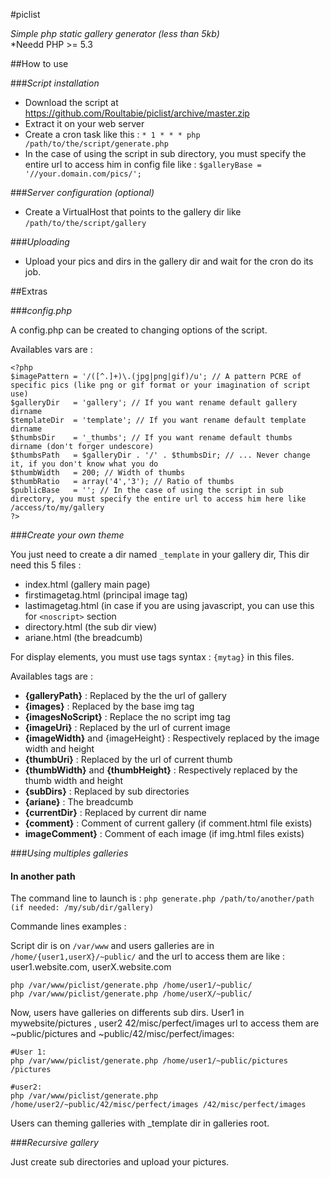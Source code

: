 #piclist

*Simple php static gallery generator (less than 5kb)*  
*Needd PHP >= 5.3

##How to use

###_Script installation_

- Download the script at https://github.com/Roultabie/piclist/archive/master.zip
- Extract it on your web server
- Create a cron task like this : ```* 1 * * * php /path/to/the/script/generate.php```
- In the case of using the script in sub directory, you must specify the entire url to access him in config file like : ```$galleryBase = '//your.domain.com/pics/';```

###_Server configuration (optional)_

- Create a VirtualHost that points to the gallery dir like ```/path/to/the/script/gallery```

###_Uploading_

- Upload your pics and dirs in the gallery dir and wait for the cron do its job.

##Extras

###_config.php_

A config.php can be created to changing options of the script.  

Availables vars are :  

```
<?php
$imagePattern = '/([^.]+)\.(jpg|png|gif)/u'; // A pattern PCRE of specific pics (like png or gif format or your imagination of script use)
$galleryDir   = 'gallery'; // If you want rename default gallery dirname
$templateDir  = 'template'; // If you want rename default template dirname
$thumbsDir    = '_thumbs'; // If you want rename default thumbs dirname (don't forger undescore)
$thumbsPath   = $galleryDir . '/' . $thumbsDir; // ... Never change it, if you don't know what you do
$thumbWidth   = 200; // Width of thumbs
$thumbRatio   = array('4','3'); // Ratio of thumbs
$publicBase   = ''; // In the case of using the script in sub directory, you must specify the entire url to access him here like /access/to/my/gallery
?>
```

###_Create your own theme_

You just need to create a dir named  ```_template``` in your gallery dir,
This dir need this 5 files :  

- index.html (gallery main page)
- firstimagetag.html (principal image tag)
- lastimagetag.html (in case if you are using javascript, you can use this for ```<noscript>``` section
- directory.html (the sub dir view)
- ariane.html (the breadcumb)

For display elements, you must use tags syntax : ```{mytag}``` in this files.

Availables tags are :  

- **{galleryPath}** : Replaced by the the url of gallery
- **{images}** : Replaced by the base img tag
- **{imagesNoScript}** : Replace the no script img tag
- **{imageUri}** : Replaced by the url of current image
- **{imageWidth}** and {imageHeight} : Respectively replaced by the image width and height
- **{thumbUri}** : Replaced by the url of current thumb
- **{thumbWidth}** and **{thumbHeight}** : Respectively replaced by the thumb width and height
- **{subDirs}** : Replaced by sub directories
- **{ariane}** : The breadcumb
- **{currentDir}** : Replaced by current dir name
- **{comment}** : Comment of current gallery (if comment.html file exists)
- **imageComment}** : Comment of each image (if img.html files exists)

###_Using multiples galleries_

#### In another path

The command line to launch is : ```php generate.php /path/to/another/path (if needed: /my/sub/dir/gallery)```  

Commande lines examples : 

Script dir is on ```/var/www``` and users galleries are in ```/home/{user1,userX}/~public/``` and the url to access them are like : user1.website.com, userX.website.com  

```php /var/www/piclist/generate.php /home/user1/~public/```  
```php /var/www/piclist/generate.php /home/userX/~public/```  

Now, users have galleries on differents sub dirs. User1 in mywebsite/pictures , user2 42/misc/perfect/images url to access them are ~public/pictures and ~public/42/misc/perfect/images:   

```
#User 1:
php /var/www/piclist/generate.php /home/user1/~public/pictures /pictures

#user2:
php /var/www/piclist/generate.php /home/user2/~public/42/misc/perfect/images /42/misc/perfect/images
```
Users can theming galleries with _template dir in galleries root.

###_Recursive gallery_

Just create sub directories and upload your pictures.

